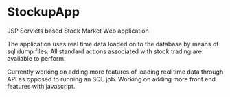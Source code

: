 # StockupApp
JSP Servlets based Stock Market Web application

The application uses real time data loaded on to the database by means of sql dump files.
All standard actions associated with stock trading are available to perform.

Currently working on adding more features of loading real time data through API as opposed to running an SQL job.
Working on adding more front end features with javascript.
